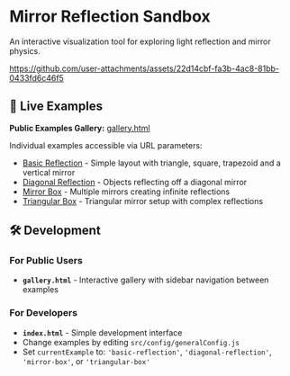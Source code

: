# Mirror Reflection Sandbox

An interactive visualization tool for exploring light reflection and mirror physics.



https://github.com/user-attachments/assets/22d14cbf-fa3b-4ac8-81bb-0433fd6c46f5



## 🚀 Live Examples

**Public Examples Gallery:** [gallery.html](https://the-raf.github.io/Mirrors/gallery.html)

Individual examples accessible via URL parameters:
- [Basic Reflection](https://the-raf.github.io/Mirrors/gallery.html?example=basic-reflection) - Simple layout with triangle, square, trapezoid and a vertical mirror
- [Diagonal Reflection](https://the-raf.github.io/Mirrors/gallery.html?example=diagonal-reflection) - Objects reflecting off a diagonal mirror  
- [Mirror Box](https://the-raf.github.io/Mirrors/gallery.html?example=mirror-box) - Multiple mirrors creating infinite reflections
- [Triangular Box](https://the-raf.github.io/Mirrors/gallery.html?example=triangular-box) - Triangular mirror setup with complex reflections

## 🛠️ Development

### For Public Users
- **`gallery.html`** - Interactive gallery with sidebar navigation between examples

### For Developers  
- **`index.html`** - Simple development interface
- Change examples by editing `src/config/generalConfig.js`
- Set `currentExample` to: `'basic-reflection'`, `'diagonal-reflection'`, `'mirror-box'`, or `'triangular-box'`
